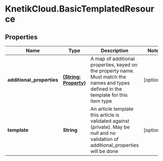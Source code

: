 # KnetikCloud.BasicTemplatedResource

## Properties
Name | Type | Description | Notes
------------ | ------------- | ------------- | -------------
**additional_properties** | [**{String: Property}**](Property.md) | A map of additional properties, keyed on the property name.  Must match the names and types defined in the template for this item type | [optional] 
**template** | **String** | An article template this article is validated against (private). May be null and no validation of additional_properties will be done | [optional] 


